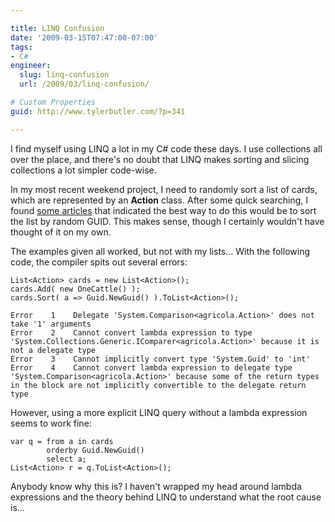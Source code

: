 ```yaml
---

title: LINQ Confusion
date: '2009-03-15T07:47:00-07:00'
tags:
- C#
engineer:
  slug: linq-confusion
  url: /2009/03/linq-confusion/

# Custom Properties
guid: http://www.tylerbutler.com/?p=341

---
```


I find myself using LINQ a lot in my C# code these days. I use collections all
over the place, and there's no doubt that LINQ makes sorting and slicing
collections a lot simpler code-wise.

In my most recent weekend project, I need to randomly sort a list of cards,
which are represented by an **Action** class. After some quick searching, I
found [some articles][1] that indicated the best way to do this would be to
sort the list by random GUID. This makes sense, though I certainly wouldn't
have thought of it on my own.

The examples given all worked, but not with my lists… With the following code,
the compiler spits out several errors:

    
    List<Action> cards = new List<Action>();
    cards.Add( new OneCattle() );
    cards.Sort( a => Guid.NewGuid() ).ToList<Action>();
    
    Error    1    Delegate 'System.Comparison<agricola.Action>' does not take '1' arguments
    Error    2    Cannot convert lambda expression to type 'System.Collections.Generic.IComparer<agricola.Action>' because it is not a delegate type
    Error    3    Cannot implicitly convert type 'System.Guid' to 'int'
    Error    4    Cannot convert lambda expression to delegate type 'System.Comparison<agricola.Action>' because some of the return types in the block are not implicitly convertible to the delegate return type 

However, using a more explicit LINQ query without a lambda expression seems to
work fine:

    
    var q = from a in cards
            orderby Guid.NewGuid()
            select a;
    List<Action> r = q.ToList<Action>();

Anybody know why this is? I haven't wrapped my head around lambda expressions
and the theory behind LINQ to understand what the root cause is…

   [1]: http://www.dailycoding.com/Posts/random_sort_a_list_using_linq.aspx

